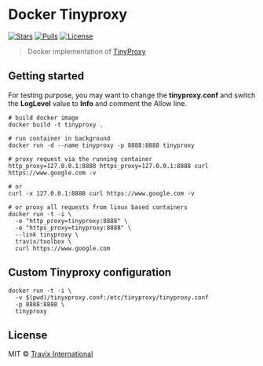 Docker Tinyproxy
================

[![Stars](https://img.shields.io/docker/stars/travix/tinyproxy.svg)](https://hub.docker.com/r/travix/tinyproxy/)
[![Pulls](https://img.shields.io/docker/pulls/travix/tinyproxy.svg)](https://hub.docker.com/r/travix/tinyproxy/)
[![License](https://img.shields.io/github/license/Travix-International/docker-tinyproxy.svg)](https://github.com/Travix-International/docker-tinyproxy/blob/master/LICENSE)

> Docker implementation of [TinyProxy](https://github.com/tinyproxy/tinyproxy)

## Getting started

For testing purpose, you may want to change the **tinyproxy.conf** and switch the **LogLevel** value to **Info** and comment the Allow line.

```
# build docker image
docker build -t tinyproxy .

# run container in background
docker run -d --name tinyproxy -p 8888:8888 tinyproxy

# proxy request via the running container
http_proxy=127.0.0.1:8888 https_proxy=127.0.0.1:8888 curl https://www.google.com -v

# or
curl -x 127.0.0.1:8888 curl https://www.google.com -v

# or proxy all requests from linux based containers
docker run -t -i \
  -e "http_proxy=tinyproxy:8888" \
  -e "https_proxy=tinyproxy:8888" \
  --link tinyproxy \
  travix/toolbox \
  curl https://www.google.com
```

## Custom Tinyproxy configuration

```
docker run -t -i \
  -v $(pwd)/tinyxproxy.conf:/etc/tinyproxy/tinyproxy.conf
  -p 8888:8888 \
  tinyproxy
```

## License

MIT © [Travix International](http://travix.com)
